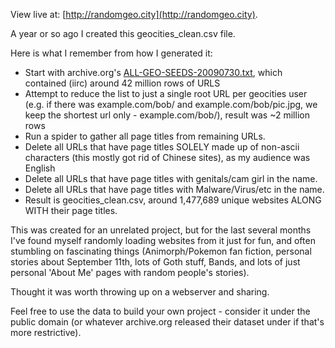 View live at: [http://randomgeo.city](http://randomgeo.city).

A year or so ago I created this geocities_clean.csv file.

Here is what I remember from how I generated it:

- Start with archive.org's [ALL-GEO-SEEDS-20090730.txt](https://archive.org/download/webcrawl-geocities-seedlist), which contained (iirc) around 42 million rows of URLS
- Attempt to reduce the list to just a single root URL per geocities user (e.g. if there was example.com/bob/ and example.com/bob/pic.jpg, we keep the shortest url only - example.com/bob/), result was ~2 million rows
- Run a spider to gather all page titles from remaining URLs.
- Delete all URLs that have page titles SOLELY made up of non-ascii characters (this mostly got rid of Chinese sites), as my audience was English
- Delete all URLs that have page titles with genitals/cam girl in the name.
- Delete all URLs that have page titles with Malware/Virus/etc in the name.
- Result is geocities_clean.csv, around 1,477,689 unique websites ALONG WITH their page titles.

This was created for an unrelated project, but for the last several months I've found myself randomly loading websites from it just for fun, and often stumbling on fascinating things (Animorph/Pokemon fan fiction, personal stories about September 11th, lots of Goth stuff, Bands, and lots of just personal 'About Me' pages with random people's stories).

Thought it was worth throwing up on a webserver and sharing.

Feel free to use the data to build your own project - consider it under the public domain (or whatever archive.org released their dataset under if that's more restrictive).
